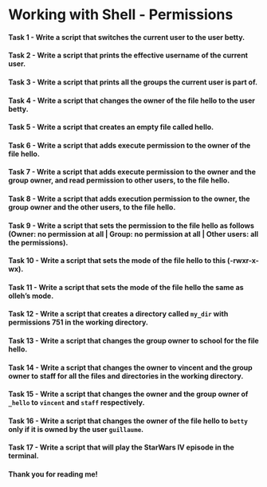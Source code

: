 # Working with Shell - Permissions
#### Task 1 - Write a script that switches the current user to the user betty.
#### Task 2 - Write a script that prints the effective username of the current user.
#### Task 3 - Write a script that prints all the groups the current user is part of.
#### Task 4 - Write a script that changes the owner of the file hello to the user betty.
#### Task 5 - Write a script that creates an empty file called hello.
#### Task 6 - Write a script that adds execute permission to the owner of the file hello.
#### Task 7 - Write a script that adds execute permission to the owner and the group owner, and read permission to other users, to the file hello.
#### Task 8 - Write a script that adds execution permission to the owner, the group owner and the other users, to the file hello.
#### Task 9 - Write a script that sets the permission to the file hello as follows (Owner: no permission at all | Group: no permission at all | Other users: all the permissions).
#### Task 10 - Write a script that sets the mode of the file hello to this (-rwxr-x-wx).
#### Task 11 - Write a script that sets the mode of the file hello the same as olleh’s mode.
#### Task 12 - Write a script that creates a directory called `my_dir` with permissions 751 in the working directory.
#### Task 13 - Write a script that changes the group owner to school for the file hello.
#### Task 14 - Write a script that changes the owner to vincent and the group owner to staff for all the files and directories in the working directory.
#### Task 15 - Write a script that changes the owner and the group owner of `_hello` to `vincent` and `staff` respectively.
#### Task 16 - Write a script that changes the owner of the file hello to `betty` only if it is owned by the user `guillaume`.
#### Task 17 - Write a script that will play the StarWars IV episode in the terminal.

#### Thank you for reading me!

